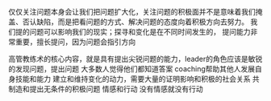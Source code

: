 仅仅关注问题本身会让我们把问题扩大化，关注问题的积极面并不是意味着我们掩盖、否认缺陷，而是把看问题的方式、解决问题的态度向着积极方向去努力。
我们提的问题可以影响我们的现实；探寻和变化是在不同时间发生的，
提问能力非常重要，擅长提问，因为问题会指引方向

高管教练术的核心内容，就是具有提出尖锐问题的能力，leader的角色应该是敏锐的发现问题，提出问题
大多数人觉得他们都知道答案
coaching帮助其他人发展自身技能和能力
建立和维持变化的动力，需要大量的证明影响和积极的社会关系  共
制造和提出无条件的积极问题
情感和行动  没有情感就没有行动  


